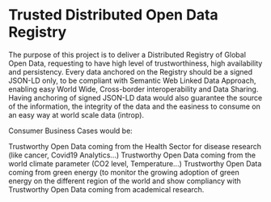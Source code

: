 # Trusted Distributed Open Data Registry

The purpose of this project is to deliver a Distributed Registry of Global Open Data, requesting to have high level of trustworthiness, high availability and persistency. Every data anchored on the Registry should be a signed JSON-LD only, to be compliant with Semantic Web Linked Data Approach, enabling easy World Wide, Cross-border interoperability and Data Sharing. Having anchoring of signed JSON-LD data would also guarantee the source of the information, the integrity of the data and the easiness to consume on an easy way at world scale data (introp).

Consumer Business Cases would be:

Trustworthy Open Data coming from the Health Sector for disease research (like cancer, Covid19 Analytics...)
Trustworthy Open Data coming from the world climate parameter (CO2 level, Temperature...)
Trustworthy Open Data coming from green energy (to monitor the growing adoption of green energy on the different region of the world and show compliancy with
Trustworthy Open Data coming from academical research.
